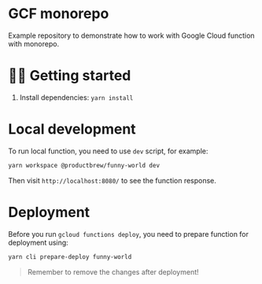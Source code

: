 # GCF monorepo

Example repository to demonstrate how to work with Google Cloud function with monorepo.

# 🏃‍♂️ Getting started

1. Install dependencies: `yarn install`

# Local development

To run local function, you need to use `dev` script, for example:

```sh
yarn workspace @productbrew/funny-world dev
```

Then visit `http://localhost:8080/` to see the function response.

# Deployment

Before you run `gcloud functions deploy`, you need to prepare function for deployment using:

```sh
yarn cli prepare-deploy funny-world
```

> Remember to remove the changes after deployment!

